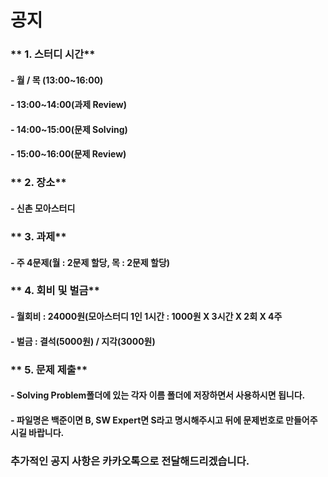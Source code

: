공지
====

### ** 1. 스터디 시간**
####    - 월 / 목 (13:00~16:00)
####    - 13:00~14:00(과제 Review)
####    - 14:00~15:00(문제 Solving)
####    - 15:00~16:00(문제 Review)


### ** 2. 장소**
####    - 신촌 모아스터디


### ** 3. 과제**
####    - 주 4문제(월 : 2문제 할당, 목 : 2문제 할당)

### ** 4. 회비 및 벌금**
####    - 월회비 : 24000원(모아스터디 1인 1시간 : 1000원 X 3시간 X 2회 X 4주
####    - 벌금 : 결석(5000원) / 지각(3000원)

### ** 5. 문제 제출**
####    - Solving Problem폴더에 있는 각자 이름 폴더에 저장하면서 사용하시면 됩니다.
####    - 파일명은 백준이면 B, SW Expert면 S라고 명시해주시고 뒤에 문제번호로 만들어주시길 바랍니다.


### 추가적인 공지 사항은 카카오톡으로 전달해드리겠습니다.
